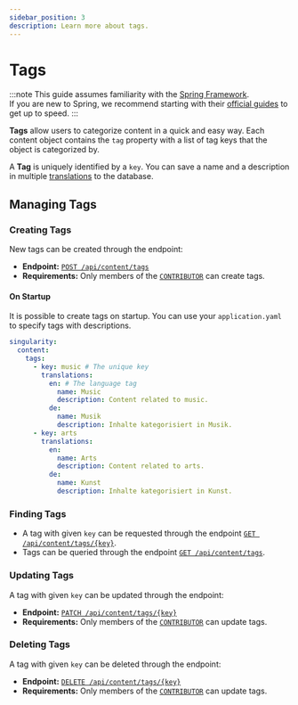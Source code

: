 ```yaml
---
sidebar_position: 3
description: Learn more about tags.
---
```


# Tags

:::note
This guide assumes familiarity with the [Spring Framework](https://spring.io).  
If you are new to Spring, we recommend starting with their [official guides](https://spring.io/quickstart) to get up to speed.
:::

**Tags** allow users to categorize content in a quick and easy way.
Each content object contains the `tag` property with a list of tag keys 
that the object is categorized by.

A **Tag** is uniquely identified by a `key`.
You can save a name and a description in multiple [translations](i18n.md) to the database.

## Managing Tags

### Creating Tags

New tags can be created through the endpoint:

* **Endpoint:** [`POST /api/content/tags`](../../api/create-tag.api.mdx)
* **Requirements:** Only members of the [`CONTRIBUTOR`](introduction.md#global-server-group-contributor) can create tags.

#### On Startup

It is possible to create tags on startup.
You can use your `application.yaml` to specify tags with descriptions.

```yaml
singularity:
  content:
    tags:
      - key: music # The unique key
        translations:
          en: # The language tag
            name: Music
            description: Content related to music.
          de:
            name: Musik
            description: Inhalte kategorisiert in Musik.
      - key: arts
        translations:
          en:
            name: Arts
            description: Content related to arts.
          de:
            name: Kunst
            description: Inhalte kategorisiert in Kunst.
```

### Finding Tags

* A tag with given `key` can be requested through the endpoint [`GET /api/content/tags/{key}`](../../api/get-tag-by-key.api.mdx).
* Tags can be queried through the endpoint [`GET /api/content/tags`](../../api/get-tags.api.mdx).

### Updating Tags

A tag with given `key` can be updated through the endpoint:

* **Endpoint:** [`PATCH /api/content/tags/{key}`](../../api/update-tag.api.mdx)
* **Requirements:** Only members of the [`CONTRIBUTOR`](introduction.md#global-server-group-contributor) can update tags.

### Deleting Tags

A tag with given `key` can be deleted through the endpoint:

* **Endpoint:** [`DELETE /api/content/tags/{key}`](../../api/delete-tag.api.mdx)
* **Requirements:** Only members of the [`CONTRIBUTOR`](introduction.md#global-server-group-contributor) can update tags.
